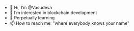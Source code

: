 - 👋 Hi, I’m @Vasudeva
- 👀 I’m interested in blockchain development
- 🌱 Perpetually learning
- 📫 How to reach me: "where everybody knows your name"

<!---
Vasuveda/Vasuveda is a ✨ special ✨ repository because its `README.md` (this file) appears on your GitHub profile.
You can click the Preview link to take a look at your changes.
--->
